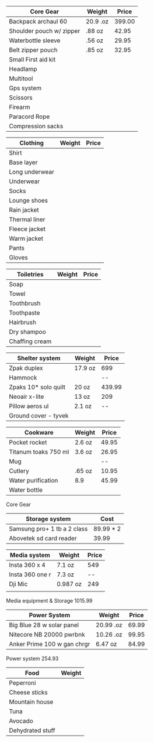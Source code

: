 
| Core Gear                | Weight   | Price  |
| ------------------------ | -------- | ------ |
| Backpack archaul 60      | 20.9 .oz | 399.00 |
| Shoulder pouch w/ zipper | .88 oz   | 42.95  |
| Waterbottle sleeve       | .56 oz   | 29.95  |
| Belt zipper pouch        | .85 oz   | 32.95  |
| Small First aid kit      |          |        |
| Headlamp                 |          |        |
| Multitool                |          |        |
| Gps system               |          |        |
| Scissors                 |          |        |
| Firearm                  |          |        |
| Paracord Rope            |          |        |
| Compression sacks        |          |        |

| Clothing       | Weight | Price |
| -------------- | ------ | ----- |
| Shirt          |        |       |
| Base layer     |        |       |
| Long underwear |        |       |
| Underwear      |        |       |
| Socks          |        |       |
| Lounge shoes   |        |       |
| Rain jacket    |        |       |
| Thermal liner  |        |       |
| Fleece jacket  |        |       |
| Warm jacket    |        |       |
| Pants          |        |       |
| Gloves         |        |       |

| Toiletries     | Weight | Price |
| -------------- | ------ | ----- |
| Soap           |        |       |
| Towel          |        |       |
| Toothbrush     |        |       |
| Toothpaste     |        |       |
| Hairbrush      |        |       |
| Dry shampoo    |        |       |
| Chaffing cream |        |       |

| Shelter system       | Weight  | Price  |
| -------------------- | ------- | ------ |
| Zpak duplex          | 17.9 oz | 699    |
| Hammock              |         | --     |
| Zpaks 10* solo quilt | 20 oz   | 439.99 |
| Neoair x-lite        | 13 oz   | 209    |
| Pillow aeros ul      | 2.1 oz  | --     |
| Ground cover - tyvek |         |        |

| Cookware             | Weight | Price |
| -------------------- | ------ | ----- |
| Pocket rocket        | 2.6 oz | 49.95 |
| Titanum toaks 750 ml | 3.6 oz | 26.95 |
| Mug                  |        | --    |
| Cutlery              | .65 oz | 10.95 |
| Water purification   | 8.9    | 45.99 |
| Water bottle         |        |       |

Core Gear

| Storage system              | Cost      |
| --------------------------- | --------- |
| Samsung pro+ 1 tb a 2 class | 89.99 * 2 |
| Abovetek sd card reader     | 39.99     |

| Media system    | Weight   | Price |
| --------------- | -------- | ----- |
| Insta 360 x 4   | 7.1 oz   | 549   |
| Insta 360 one r | 7.3 oz   | --    |
| Dji Mic         | 0.987 oz | 249   |
|                 |          |       |
Media equipment & Storage 1015.99 

| Power System                | Weight    | Price |
| --------------------------- | --------- | ----- |
| Big Blue 28 w solar panel   | 20.99 .oz | 69.99 |
| Nitecore NB 20000 pwrbnk    | 10.26 .oz | 99.95 |
| Anker Prime 100 w gan chrgr | 6.47 oz   | 84.99 |
Power system 254.93


| Food             | Weight |
| ---------------- | ------ |
| Peperroni        |        |
| Cheese sticks    |        |
| Mountain house   |        |
| Tuna             |        |
| Avocado          |        |
| Dehydrated stuff |        |
